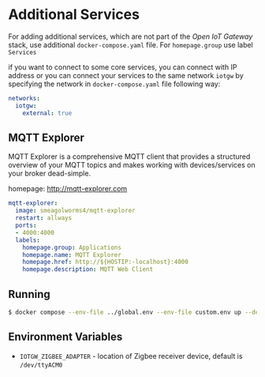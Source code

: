# Additional Services

For adding additional services, which are not part of the *Open IoT Gateway* stack, use additional `docker-compose.yaml` file. For `homepage.group` use label `Services`

if you want to connect to some core services, you can connect with IP address or you can connect your services to the same network `iotgw` by specifying the network in `docker-compose.yaml` file following way:

```yaml
networks:
  iotgw:
    external: true
```




## MQTT Explorer

MQTT Explorer is a comprehensive MQTT client that provides a structured overview of your MQTT topics and makes working with devices/services on your broker dead-simple.

homepage: http://mqtt-explorer.com

```yaml
mqtt-explorer:
  image: smeagolworms4/mqtt-explorer
  restart: allways
  ports:
  - 4000:4000
  labels:
    homepage.group: Applications
    homepage.name: MQTT Explorer
    homepage.href: http://${HOSTIP:-localhost}:4000
    homepage.description: MQTT Web Client
```


## Running

```bash
$ docker compose --env-file ../global.env --env-file custom.env up --detach
```


## Environment Variables

* `IOTGW_ZIGBEE_ADAPTER` - location of Zigbee receiver device, default is `/dev/ttyACM0`
